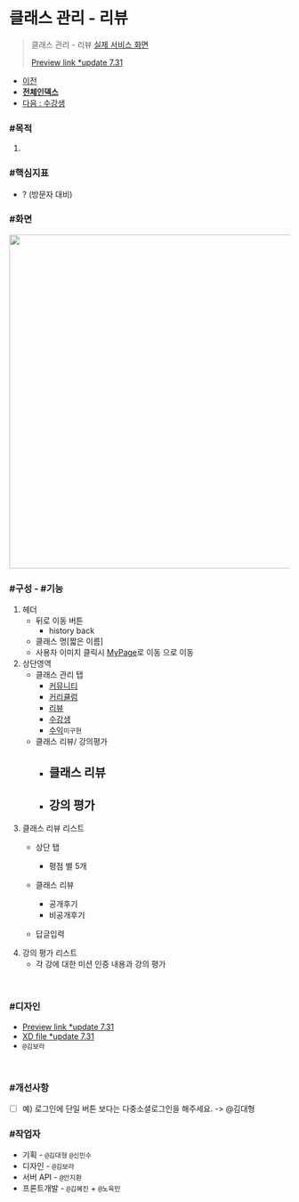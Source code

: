 # 클래스 관리 - 리뷰

> 클래스 관리 - 리뷰 [실제 서비스 화면](https://www.modooclass.net/class/manager/course/506/review)
>
> [Preview link *update 7.31](https://xd.adobe.com/spec/f219713a-2591-487d-629b-5777b3cbefe9-8428/) 



- [이전](../../)      
- [**전체인덱스**](../README.md)     
- [다음 : 수강생](../member/README.md)



### **#목적**

1. 



### #핵심지표

- ? (방문자 대비)

### #화면
<p align="center">
<img src="https://user-images.githubusercontent.com/53498778/62178198-0d7e9d00-b383-11e9-94bf-e2ab5ec37624.png" width="600px" />
</p>

### **#구성 - #기능**

1. 헤더 
     - 뒤로 이동 버튼 
         - history back
     - 클래스 명[짧은 이름]
     - 사용자 이미지 클릭시 [MyPage](../ch2_my_class)로 이동 으로 이동
2. 상단영역
   - 클래스 관리 탭
      - [커뮤니티](../community/README.md)
      - [커리큘럼](../curriculum/README.md)
      - [리뷰](../review/README.md)
      - [수강생](../member/README.md)
      - [수익](../profit/README.md)`미구현`
   - 클래스 리뷰/ 강의평가
     - 클래스 리뷰
          - 
     - 강의 평가
          - 
3. 클래스 리뷰 리스트
   + 상단 탭
     - 평점 별 5개
   
   + 클래스 리뷰 
      - 공개후기
      - 비공개후기
   + 답글입력
4. 강의 평가 리스트
   + 각 강에 대한 미션 인증 내용과 강의 평가
   
<br>

### #디자인

- [Preview link *update 7.31](https://xd.adobe.com/spec/f219713a-2591-487d-629b-5777b3cbefe9-8428/)   
- [XD file *update 7.31](https://drive.google.com/open?id=1-7NX-HBw0ZtUKdzsMPLdpgv99V0YCokC)
- `@김보라`  
  

<br>


### #개선사항

- [ ] 예) 로그인에 단일 버튼 보다는 다중소셜로그인을 해주세요. -> @김대형



### **#작업자**

- 기획 - `@김대형` `@신민수`
- 디자인 - `@김보라`
- 서버 API - `@안지환`
- 프론트개발 - `@김혜진`  + `@노육민`


